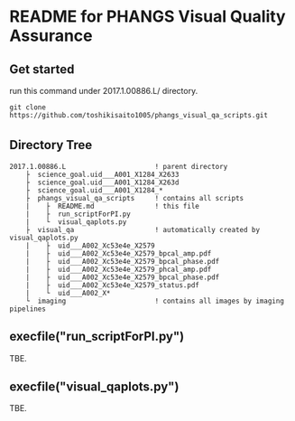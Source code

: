 # README for PHANGS Visual Quality Assurance  
## Get started
run this command under 2017.1.00886.L/ directory.
```
git clone https://github.com/toshikisaito1005/phangs_visual_qa_scripts.git
```


## Directory Tree　　
```  
2017.1.00886.L                      ! parent directory
    ├  science_goal.uid___A001_X1284_X2633  
    ├  science_goal.uid___A001_X1284_X263d  
    ├  science_goal.uid___A001_X1284_*  
    ├  phangs_visual_qa_scripts     ! contains all scripts
    |    ├  README.md               ! this file
    |    ├  run_scriptForPI.py  
    |    └  visual_qaplots.py  
    ├  visual_qa                    ! automatically created by visual_qaplots.py  
    |    ├  uid___A002_Xc53e4e_X2579  
    |    ├  uid___A002_Xc53e4e_X2579_bpcal_amp.pdf  
    |    ├  uid___A002_Xc53e4e_X2579_bpcal_phase.pdf  
    |    ├  uid___A002_Xc53e4e_X2579_phcal_amp.pdf  
    |    ├  uid___A002_Xc53e4e_X2579_bpcal_phase.pdf  
    |    ├  uid___A002_Xc53e4e_X2579_status.pdf    
    |    └  uid___A002_X*  
    └  imaging                      ! contains all images by imaging pipelines
```  


## execfile("run_scriptForPI.py")  
TBE.  


## execfile("visual_qaplots.py")
TBE.  

